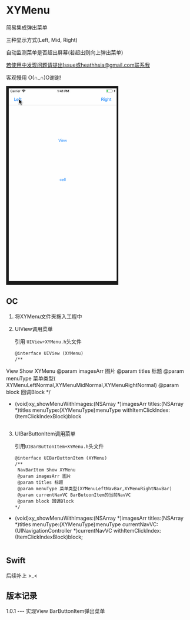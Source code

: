 # XYMenu

简易集成弹出菜单

三种显示方式(Left, Mid, Right)

自动监测菜单是否超出屏幕(若超出则向上弹出菜单)

若使用中发现问题请提出Issue或heathhsia@gmail.com联系我 

客观慢用 O(∩_∩)O谢谢!

![demo.gif](img/demo.gif)

## OC
1. 将XYMenu文件夹拖入工程中
2. UIView调用菜单 

	引用 ```UIView+XYMenu.h```头文件
	
	```
	@interface UIView (XYMenu)
	/**
 View Show XYMenu
 @param imagesArr 图片
 @param titles 标题
 @param menuType 菜单类型( XYMenuLeftNormal,XYMenuMidNormal,XYMenuRightNormal)
 @param block 回调Block
 */
- (void)xy_showMenuWithImages:(NSArray *)imagesArr titles:(NSArray *)titles menuType:(XYMenuType)menuType withItemClickIndex:(ItemClickIndexBlock)block
	```
	
3. UIBarButtonItem调用菜单

	引用```UIBarButtonItem+XYMenu.h```头文件
	
	```
	@interface UIBarButtonItem (XYMenu)
	/**
	 NavBarItem Show XYMenu
 	 @param imagesArr 图片
	 @param titles 标题
	 @param menuType 菜单类型(XYMenuLeftNavBar,XYMenuRightNavBar)
 	 @param currentNavVC BarButoonItem的当前NavVC
 	 @param block 回调Block
 	*/
- (void)xy_showMenuWithImages:(NSArray *)imagesArr titles:(NSArray *)titles menuType:(XYMenuType)menuType currentNavVC:(UINavigationController *)currentNavVC withItemClickIndex:(ItemClickIndexBlock)block;
	```

## Swift
后续补上 >_<

## 版本记录
1.0.1 --- 实现View BarButtonItem弹出菜单
	 

	